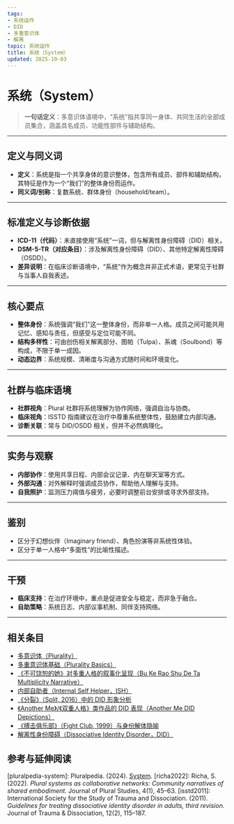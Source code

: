 ```yaml
---
tags:
- 系统运作
- DID
- 多重意识体
- 解离
topic: 系统运作
title: 系统（System）
updated: 2025-10-03
---
```


# 系统（System）

> **一句话定义**：多意识体语境中，“系统”指共享同一身体、共同生活的全部成员集合，涵盖具名成员、功能性部件与辅助结构。

---

## 定义与同义词

- **定义**：系统是指一个共享身体的意识整体，包含所有成员、部件和辅助结构，其特征是作为一个“我们”的整体身份而运作。
- **同义词/别称**：复数系统、群体身份（household/team）。

---

## 标准定义与诊断依据

- **ICD-11（代码）**：未直接使用“系统”一词，但与解离性身份障碍（DID）相关。
- **DSM-5-TR（对应条目）**：涉及解离性身份障碍（DID）、其他特定解离性障碍（OSDD）。
- **差异说明**：在临床诊断语境中，“系统”作为概念并非正式术语，更常见于社群与当事人自我表述。

---

## 核心要点

- **整体身份**：系统强调“我们”这一整体身份，而非单一人格。成员之间可能共用记忆、感知与责任，但感受与定位可能不同。
- **结构多样性**：可由创伤相关解离部分、图帕（Tulpa）、系魂（Soulbond）等构成，不限于单一成因。
- **动态边界**：系统规模、清晰度与沟通方式随时间和环境变化。

---

## 社群与临床语境

- **社群视角**：Plural 社群将系统理解为协作网络，强调自治与协商。
- **临床视角**：ISSTD 指南建议在治疗中尊重系统整体性，鼓励建立内部沟通。
- **诊断关联**：常与 DID/OSDD 相关，但并不必然病理化。

---

## 实务与观察

- **内部协作**：使用共享日程、内部会议记录、内在聊天室等方式。
- **外部沟通**：对外解释时强调成员协作，帮助他人理解与支持。
- **自我照护**：监测压力阈值与疲劳，必要时调整前台安排或寻求外部支持。

---

## 鉴别

- 区分于幻想伙伴（Imaginary friend）、角色扮演等非系统性体验。
- 区分于单一人格中“多面性”的比喻性描述。

---

## 干预

- **临床支持**：在治疗环境中，重点是促进安全与稳定，而非急于融合。
- **自助策略**：系统日志、内部议事机制、同伴支持网络。

---

## 相关条目

- [多意识体（Plurality）](Plurality.md)
- [多重意识体基础（Plurality Basics）](Plurality-Basics.md)
- [《不可饶恕的她》对多重人格的叙事化呈现（Bu Ke Rao Shu De Ta Multiplicity Narrative）](Bu-Ke-Raoshu-De-Ta-Multiplicity-Narrative.md)
- [内部自助者（Internal Self Helper，ISH）](Internal-Self-Helper-ISH.md)
- [《分裂》（Split, 2016）中的 DID 形象分析](Split-2016-DID-Representation.md)
- [《Another Me》/《双重人格》类作品的 DID 表现（Another Me DID Depictions）](Another-Me-DID-Depictions.md)
- [《搏击俱乐部》（Fight Club, 1999）与身份解体隐喻](Fight-Club-1999-Identity-Metaphor.md)
- [解离性身份障碍（Dissociative Identity Disorder，DID）](DID.md)

## 参考与延伸阅读

[pluralpedia-system]: Pluralpedia. (2024). [System](https://pluralpedia.org/w/System).
[richa2022]: Richa, S. (2022). *Plural systems as collaborative networks: Community narratives of shared embodiment.* Journal of Plural Studies, 4(1), 45–63.
[isstd2011]: International Society for the Study of Trauma and Dissociation. (2011). *Guidelines for treating dissociative identity disorder in adults, third revision.* Journal of Trauma & Dissociation, 12(2), 115–187.
